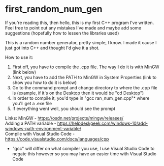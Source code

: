# first_random_num_gen
If you're reading this, then hello, this is my first C++ program I've written. Feel free to point out any mistakes I've made and maybe add some suggestions (hopefully how to lessen the libraries used)

This is a random number generator, pretty simple, I know. I made it cause I just got into C++ and thought I'd give it a shot.

How to use it:
1. First off, you have to compile the .cpp file. The way I do it is with MinGW (link below)
2. Next, you have to add the PATH to MinGW in System Properties (link to show you how to do it is below)
3. Go to the command prompt and change directory to where the .cpp file is (example, if it's on the Desktop then it would be "cd Desktop")
4. In order to compile it, you'd type in "gcc ran_num_gen.cpp"* where you'll get a .exe file
5. If everything went well, you should see the prompt


Links: 
MinGW - https://osdn.net/projects/mingw/releases/<br/>
Adding a PATH variable - https://helpdeskgeek.com/windows-10/add-windows-path-environment-variable/<br/>
Compile with Visual Studio Code - https://code.visualstudio.com/docs/languages/cpp

* "gcc" will differ on what compiler you use, I use Visual Studio Code to negate this however so you may have an easier time with Visual Studio Code